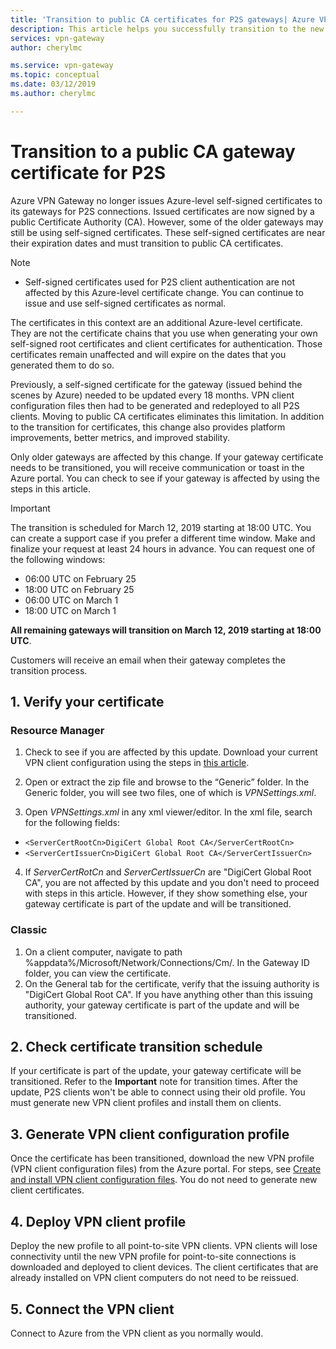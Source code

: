 ```yaml
---
title: 'Transition to public CA certificates for P2S gateways| Azure VPN Gateway | Microsoft Docs'
description: This article helps you successfully transition to the new public CA certificates for P2S gateways.
services: vpn-gateway
author: cherylmc

ms.service: vpn-gateway
ms.topic: conceptual
ms.date: 03/12/2019
ms.author: cherylmc

---
```

# Transition to a public CA gateway certificate for P2S

Azure VPN Gateway no longer issues Azure-level self-signed certificates to its gateways for P2S connections. Issued certificates are now signed by a public Certificate Authority (CA). However, some of the older gateways may still be using self-signed certificates. These self-signed certificates are near their expiration dates and must transition to public CA certificates.

>[!NOTE]
> * Self-signed certificates used for P2S client authentication are not affected by this Azure-level certificate change. You can continue to issue and use self-signed certificates as normal.
>

The certificates in this context are an additional Azure-level certificate. They are not the certificate chains that you use when generating your own self-signed root certificates and client certificates for authentication. Those certificates remain unaffected and will expire on the dates that you generated them to do so.

Previously, a self-signed certificate for the gateway (issued behind the scenes by Azure) needed to be updated every 18 months. VPN client configuration files then had to be generated and redeployed to all P2S clients. Moving to public CA certificates eliminates this limitation. In addition to the transition for certificates, this change also provides platform improvements, better metrics, and improved stability.

Only older gateways are affected by this change. If your gateway certificate needs to be transitioned, you will receive communication or toast in the Azure portal. You can check to see if your gateway is affected by using the steps in this article.

> [!IMPORTANT]
> The transition is scheduled for March 12, 2019 starting at 18:00 UTC. You can create a support case if you prefer a different time window. Make and finalize your request at least 24 hours in advance.  You can request one of the following windows:
>
> * 06:00 UTC on February 25
> * 18:00 UTC on February 25
> * 06:00 UTC on March 1
> * 18:00 UTC on March 1
>
> **All remaining gateways will transition on March 12, 2019 starting at 18:00 UTC**.
>
> Customers will receive an email when their gateway completes the transition process.
> 

## 1. Verify your certificate

### Resource Manager

1. Check to see if you are affected by this update. Download your current VPN client configuration using the steps in [this article](point-to-site-vpn-client-configuration-azure-cert.md).

2. Open or extract the zip file and browse to the “Generic” folder. In the Generic folder, you will see two files, one of which is *VPNSettings.xml*.
3. Open *VPNSettings.xml* in any xml viewer/editor. In the xml file, search for the following fields:

  * `<ServerCertRootCn>DigiCert Global Root CA</ServerCertRootCn>`
  * `<ServerCertIssuerCn>DigiCert Global Root CA</ServerCertIssuerCn>`
4. If *ServerCertRotCn* and *ServerCertIssuerCn* are "DigiCert Global Root CA", you are not affected by this update and you don't need to proceed with steps in this article. However, if they show something else, your gateway certificate is part of the update and will be transitioned.

### Classic

1. On a client computer, navigate to path %appdata%/Microsoft/Network/Connections/Cm/<gatewayID>. In the Gateway ID folder, you can view the certificate.
2. On the General tab for the certificate, verify that the issuing authority is "DigiCert Global Root CA". If you have anything other than this issuing authority, your gateway certificate is part of the update and will be transitioned.

## 2. Check certificate transition schedule

If your certificate is part of the update, your gateway certificate will be transitioned. Refer to the **Important** note for transition times. After the update, P2S clients won't be able to connect using their old profile. You must generate new VPN client profiles and install them on clients.

## 3. Generate VPN client configuration profile

Once the certificate has been transitioned, download the new VPN profile (VPN client configuration files) from the Azure portal. For steps, see [Create and install VPN client configuration files](point-to-site-vpn-client-configuration-azure-cert.md). You do not need to generate new client certificates.

## 4. Deploy VPN client profile

Deploy the new profile to all point-to-site VPN clients. VPN clients will lose connectivity until the new VPN profile for point-to-site connections is downloaded and deployed to client devices. The client certificates that are already installed on VPN client computers do not need to be reissued.

## 5. Connect the VPN client

Connect to Azure from the VPN client as you normally would.
